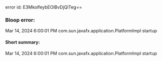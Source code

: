 error id: E3MkolfeybEOlBvDjQlTeg==
### Bloop error:

Mar 14, 2024 6:00:01 PM com.sun.javafx.application.PlatformImpl startup
#### Short summary: 

Mar 14, 2024 6:00:01 PM com.sun.javafx.application.PlatformImpl startup